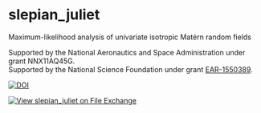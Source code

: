 # slepian_juliet
Maximum-likelihood analysis of univariate isotropic Matérn random fields

Supported by the National Aeronautics and Space Administration under grant NNX11AQ45G.\
Supported by the National Science Foundation under grant <a href="https://www.nsf.gov/awardsearch/showAward?AWD_ID=1550389">EAR-1550389</a>.

[![DOI](https://zenodo.org/badge/DOI/10.5281/zenodo.4085253.svg)](https://doi.org/10.5281/zenodo.4085253)

[![View slepian_juliet on File Exchange](https://www.mathworks.com/matlabcentral/images/matlab-file-exchange.svg)](https://www.mathworks.com/matlabcentral/fileexchange/81116-slepian_juliet)
